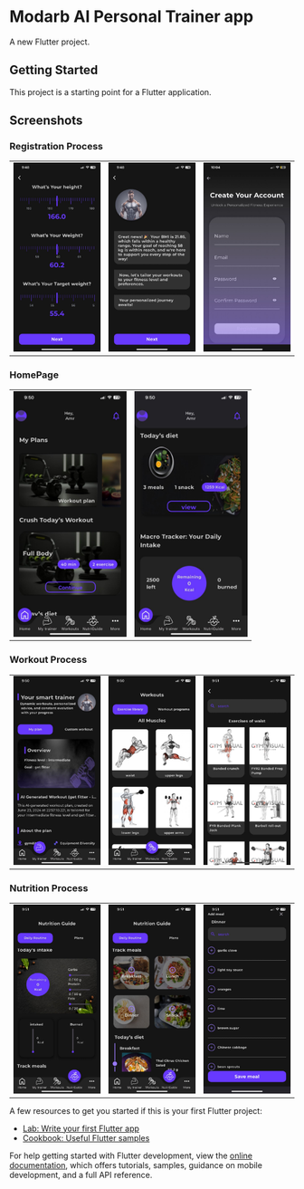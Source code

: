 # Modarb AI Personal Trainer app

A new Flutter project.

## Getting Started

This project is a starting point for a Flutter application.

## Screenshots

### Registration Process
| | | |
|--------------|--------------|--------------|
| <img src="https://github.com/Modarb-Ai-Trainer/modarb-ios/blob/main/screenShot/reg1.jpeg" width="200"/>| <img src="https://github.com/Modarb-Ai-Trainer/modarb-ios/blob/main/screenShot/reg5.jpeg" width="200"/>| <img src="https://github.com/Modarb-Ai-Trainer/modarb-ios/blob/main/screenShot/reg6.jpeg" width="200"/> |


### HomePage
| | |
|--------------|--------------|
| <img src="https://github.com/Modarb-Ai-Trainer/modarb-ios/blob/main/screenShot/home1.jpeg" width="200"/> | <img src="https://github.com/Modarb-Ai-Trainer/modarb-ios/blob/main/screenShot/home2.jpeg" width="200"/> |

### Workout Process
| | | |
|--------------|--------------|--------------|
| <img src="https://github.com/Modarb-Ai-Trainer/modarb-ios/blob/main/screenShot/workout1.jpeg" width="200"/> | <img src="https://github.com/Modarb-Ai-Trainer/modarb-ios/blob/main/screenShot/workout2.jpeg" width="200"/> | <img src="https://github.com/Modarb-Ai-Trainer/modarb-ios/blob/main/screenShot/workout3.jpeg" width="200"/> |
### Nutrition Process
| | | |
|--------------|--------------|--------------|
| <img src="https://github.com/Modarb-Ai-Trainer/modarb-ios/blob/main/screenShot/nutrition1.jpeg" width="200"/> | <img src="https://github.com/Modarb-Ai-Trainer/modarb-ios/blob/main/screenShot/nutrition2.jpeg" width="200"/> | <img src="https://github.com/Modarb-Ai-Trainer/modarb-ios/blob/main/screenShot/nutrition3.jpeg" width="200"/> |




A few resources to get you started if this is your first Flutter project:

- [Lab: Write your first Flutter app](https://docs.flutter.dev/get-started/codelab)
- [Cookbook: Useful Flutter samples](https://docs.flutter.dev/cookbook)

For help getting started with Flutter development, view the
[online documentation](https://docs.flutter.dev/), which offers tutorials,
samples, guidance on mobile development, and a full API reference.

 
